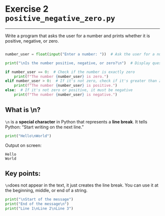 # Exercise 2 `positive_negative_zero.py`
---
Write a program that asks the user for a number and prints whether it is positive, negative, or zero.

```python

number_user = float(input("Enter a number: "))  # Ask the user for a number and convert it to float

print("\nIs the number positive, negative, or zero?\n")  # Display question for clarity

if number_user == 0:  # Check if the number is exactly zero
    print(f"The number {number_user} is zero.")
elif number_user > 0:  # If it's not zero, check if it's greater than zero
    print(f"The number {number_user} is positive.")
else:  # If it's not zero or positive, it must be negative
    print(f"The number {number_user} is negative.")
```

## What is \n?

`\n` is a **special character** in Python that represents a **line break**.
It tells Python: “Start writing on the next line.”

```python
print("Hello\nWorld")
```
Output on screen:

```nginx
Hello
World
```

## Key points:
`\n`does not appear in the text, it just creates the line break.
You can use it at the beginning, middle, or end of a string.

```python
print("\nStart of the message")
print("End of the message\n")
print("Line 1\nLine 2\nLine 3")
```
